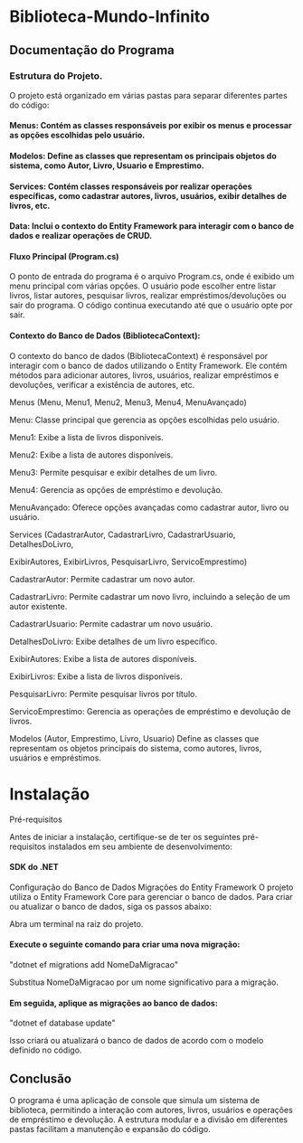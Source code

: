 
# Biblioteca-Mundo-Infinito
 
## Documentação do Programa

### Estrutura do Projeto.

O projeto está organizado em várias pastas para separar diferentes partes do código:

#### Menus:  Contém as classes responsáveis por exibir os menus e processar as opções escolhidas pelo usuário.

#### Modelos: Define as classes que representam os principais objetos do sistema, como Autor, Livro, Usuario e Emprestimo.

#### Services: Contém classes responsáveis por realizar operações específicas, como cadastrar autores, livros, usuários, exibir detalhes de livros, etc.

#### Data: Inclui o contexto do Entity Framework para interagir com o banco de dados e realizar operações de CRUD.

#### Fluxo Principal (Program.cs)

O ponto de entrada do programa é o arquivo Program.cs, onde é exibido um menu principal com várias opções. O usuário pode escolher entre listar livros, listar autores, pesquisar livros, realizar empréstimos/devoluções ou sair do programa. O código continua executando até que o usuário opte por sair.

#### Contexto do Banco de Dados (BibliotecaContext):
O contexto do banco de dados (BibliotecaContext) é responsável por interagir com o banco de dados utilizando o Entity Framework. Ele contém métodos para adicionar autores, livros, usuários, realizar empréstimos e devoluções, verificar a existência de autores, etc.

Menus (Menu, Menu1, Menu2, Menu3, Menu4, MenuAvançado)

Menu: Classe principal que gerencia as opções escolhidas pelo usuário.

Menu1: Exibe a lista de livros disponíveis.

Menu2: Exibe a lista de autores disponíveis.

Menu3: Permite pesquisar e exibir detalhes de um livro.

Menu4: Gerencia as opções de empréstimo e devolução.

MenuAvançado: Oferece opções avançadas como cadastrar autor, livro ou usuário.

Services (CadastrarAutor, CadastrarLivro, CadastrarUsuario, DetalhesDoLivro, 

ExibirAutores, ExibirLivros, PesquisarLivro, ServicoEmprestimo)

CadastrarAutor: Permite cadastrar um novo autor.

CadastrarLivro: Permite cadastrar um novo livro, incluindo a seleção de um autor 
existente.

CadastrarUsuario: Permite cadastrar um novo usuário.

DetalhesDoLivro: Exibe detalhes de um livro específico.

ExibirAutores: Exibe a lista de autores disponíveis.

ExibirLivros: Exibe a lista de livros disponíveis.

PesquisarLivro: Permite pesquisar livros por título.

ServicoEmprestimo: Gerencia as operações de empréstimo e devolução de livros.

Modelos (Autor, Emprestimo, Livro, Usuario)
Define as classes que representam os objetos principais do sistema, como autores, 
livros, usuários e empréstimos.

# Instalação
Pré-requisitos

Antes de iniciar a instalação, certifique-se de ter os seguintes pré-requisitos instalados em seu ambiente de desenvolvimento:
#### SDK do .NET


Configuração do Banco de Dados
Migrações do Entity Framework
O projeto utiliza o Entity Framework Core para gerenciar o banco de dados. Para criar ou atualizar o banco de dados, siga os passos abaixo:

Abra um terminal na raiz do projeto.

#### Execute o seguinte comando para criar uma nova migração:
 "dotnet ef migrations add NomeDaMigracao"

Substitua NomeDaMigracao por um nome significativo para a migração.

#### Em seguida, aplique as migrações ao banco de dados:
"dotnet ef database update"

Isso criará ou atualizará o banco de dados de acordo com o modelo definido no código.

## Conclusão
O programa é uma aplicação de console que simula um sistema de biblioteca, permitindo a interação com autores, livros, usuários e operações de empréstimo e devolução. A estrutura modular e a divisão em diferentes pastas facilitam a manutenção e expansão do código. 
